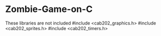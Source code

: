 # Zombie-Game-on-C
These libraries are not included
#include <cab202_graphics.h>
#include <cab202_sprites.h>
#include <cab202_timers.h>
